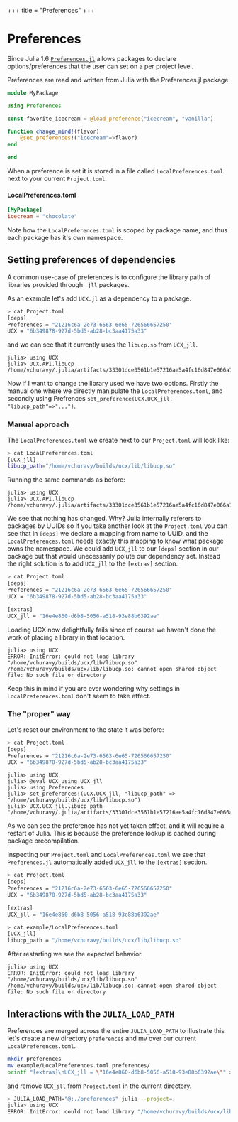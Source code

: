 +++
title = "Preferences"
+++

# Preferences

Since Julia 1.6 [`Preferences.jl`](https://github.com/JuliaPackaging/Preferences.jl)
allows packages to declare options/preferences that the user can set on a per project
level.

Preferences are read and written from Julia with the Preferences.jl package.

```julia
module MyPackage

using Preferences

const favorite_icecream = @load_preference("icecream", "vanilla")

function change_mind!(flavor)
    @set_preferences!("icecream"=>flavor)
end

end
```
When a preference is set it is stored in a file called `LocalPreferences.toml`
next to your current `Project.toml`.

#### LocalPreferences.toml

```toml
[MyPackage]
icecream = "chocolate"
```

Note how the `LocalPreferences.toml` is scoped by package name, and thus each
package has it's own namespace.

## Setting preferences of dependencies

A common use-case of preferences is to configure the library path of libraries
provided through `_jll` packages.

As an example let's add `UCX.jl` as a dependency to a package.

```sh
> cat Project.toml
[deps]
Preferences = "21216c6a-2e73-6563-6e65-726566657250"
UCX = "6b349878-927d-5bd5-ab28-bc3aa4175a33"
```

and we can see that it currently uses the `libucp.so` from `UCX_jll`.

```julia-repl
julia> using UCX
julia> UCX.API.libucp
/home/vchuravy/.julia/artifacts/33301dce3561b1e57216ae5a4fc16d847e066a1d/lib/libucp.so
```

Now if I want to change the library used we have two options. Firstly the manual
one where we directly manipulate the `LocalPreferences.toml`, and secondly using
Prefrences `set_preference(UCX.UCX_jll, "libucp_path"=>"...")`.

### Manual approach

The `LocalPreferences.toml` we create next to our `Project.toml` will look like:

```sh
> cat LocalPreferences.toml
[UCX_jll]
libucp_path="/home/vchuravy/builds/ucx/lib/libucp.so"
```

Running the same commands as before:

```julia-repl
julia> using UCX
julia> UCX.API.libucp
/home/vchuravy/.julia/artifacts/33301dce3561b1e57216ae5a4fc16d847e066a1d/lib/libucp.so
```

We see that nothing has changed. Why? Julia internally referers to packages by UUIDs
so if you take another look at the `Project.toml` you can see that in `[deps]` we
declare a mapping from name to UUID, and the `LocalPreferences.toml` needs exactly
this mapping to know what package owns the namespace. We could add `UCX_jll` to our
`[deps]` section in our package but that would unecessarily polute our dependency set.
Instead the right solution is to add `UCX_jll` to the `[extras]` section.

```sh
> cat Project.toml
[deps]
Preferences = "21216c6a-2e73-6563-6e65-726566657250"
UCX = "6b349878-927d-5bd5-ab28-bc3aa4175a33"

[extras]
UCX_jll = "16e4e860-d6b8-5056-a518-93e88b6392ae"
```

Loading UCX now delightfully fails since of course we haven't done the work of placing
a library in that location.

```julia-repl
julia> using UCX
ERROR: InitError: could not load library "/home/vchuravy/builds/ucx/lib/libucp.so"
/home/vchuravy/builds/ucx/lib/libucp.so: cannot open shared object file: No such file or directory
```

Keep this in mind if you are ever wondering why settings in `LocalPreferences.toml`
don't seem to take effect.

### The "proper" way

Let's reset our environment to the state it was before:

```sh
> cat Project.toml
[deps]
Preferences = "21216c6a-2e73-6563-6e65-726566657250"
UCX = "6b349878-927d-5bd5-ab28-bc3aa4175a33"
```

```julia-repl
julia> using UCX
julia> @eval UCX using UCX_jll
julia> using Preferences
julia> set_preferences!(UCX.UCX_jll, "libucp_path" => "/home/vchuravy/builds/ucx/lib/libucp.so")
julia> UCX.UCX_jll.libucp_path
"/home/vchuravy/.julia/artifacts/33301dce3561b1e57216ae5a4fc16d847e066a1d/lib/libucp.so"
```

As we can see the preference has not yet taken effect, and it will require a
restart of Julia. This is because the preference lookup is cached during package
precompilation.

Inspecting our `Project.toml` and `LocalPreferences.toml` we see that `Preferences.jl`
automatically added `UCX_jll` to the `[extras]` section.

```sh
> cat Project.toml
[deps]
Preferences = "21216c6a-2e73-6563-6e65-726566657250"
UCX = "6b349878-927d-5bd5-ab28-bc3aa4175a33"

[extras]
UCX_jll = "16e4e860-d6b8-5056-a518-93e88b6392ae"
```

```sh
> cat example/LocalPreferences.toml
[UCX_jll]
libucp_path = "/home/vchuravy/builds/ucx/lib/libucp.so"
```

After restarting we see the expected behavior.

```julia-repl
julia> using UCX
ERROR: InitError: could not load library "/home/vchuravy/builds/ucx/lib/libucp.so"
/home/vchuravy/builds/ucx/lib/libucp.so: cannot open shared object file: No such file or directory
```

## Interactions with the `JULIA_LOAD_PATH`

Preferences are merged across the entire `JULIA_LOAD_PATH` to illustrate this
let's create a new directory `preferences` and mv over our current `LocalPreferences.toml`.

```sh
mkdir preferences
mv example/LocalPreferences.toml preferences/
printf "[extras]\nUCX_jll = \"16e4e860-d6b8-5056-a518-93e88b6392ae\"" > preferences/Project.toml
```

and remove `UCX_jll` from `Project.toml` in the current directory.

```sh
> JULIA_LOAD_PATH="@:./preferences" julia --project=.
julia> using UCX
ERROR: InitError: could not load library "/home/vchuravy/builds/ucx/lib/libucp.so"
```
